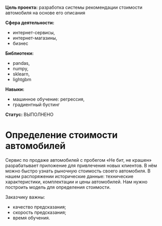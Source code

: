 **Цель проекта:** разработка системы рекомендации стоимости автомобиля на основе его описания

**Сфера деятельности:** 
- интернет-сервисы,
- интернет-магазины,
- бизнес  

**Библиотеки:** 
- pandas,
- numpy,
- sklearn,
- lightgbm  

**Навыки:**
- машинное обучение: регрессия,
- градиентный бустинг  

**Статус:** ВЫПОЛНЕНО

# Определение стоимости автомобилей
Сервис по продаже автомобилей с пробегом «Не бит, не крашен» разрабатывает приложение для привлечения новых клиентов. В нём можно быстро узнать рыночную стоимость своего автомобиля. В нашем распоряжении исторические данные: технические характеристики, комплектации и цены автомобилей. Нам нужно построить модель для определения стоимости. 

Заказчику важны:

- качество предсказания;
- скорость предсказания;
- время обучения.
